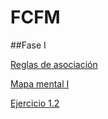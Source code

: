 # FCFM
##Fase I

[Reglas de asociación](https://github.com/SeleneRdzG/FCFM-Mineria-de-datos/blob/master/Reglas%20de%20asociaci%C3%B3n_012.pdf)

[Mapa mental I](https://github.com/SeleneRdzG/FCFM-Mineria-de-datos/blob/master/MapaMental_1_012.pdf)

[Ejercicio 1.2](https://github.com/SeleneRdzG/FCFM/blob/master/A%20priori.ipynb)
